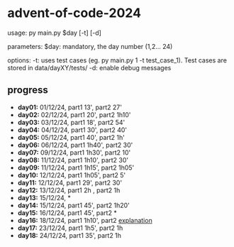 # advent-of-code-2024

usage:
py main.py $day [-t] [-d]

parameters:
$day: mandatory, the day number (1,2... 24)

options:
-t: uses test cases (eg. py main.py 1 -t test_case_1). Test cases are stored in data/dayXY/tests/
-d: enable debug messages

## progress

- **day01:** 01/12/24, part1 13', part2 27'
- **day02:** 02/12/24, part1 20', part2 1h10'
- **day03:** 03/12/24, part1 18', part2 54'
- **day04:** 04/12/24, part1 30', part2 40'
- **day05:** 05/12/24, part1 40', part2 1h'
- **day06:** 06/12/24, part1 1h40', part2 30'
- **day07:** 09/12/24, part1 1h30', part2 10'
- **day08:** 11/12/24, part1 1h10', part2 30'
- **day09:** 11/12/24, part1 1h15', part2 1h05'
- **day10:** 12/12/24, part1 1h05', part2 5'
- **day11:** 12/12/24, part1 29', part2 30'
- **day12:** 13/12/24, part1 2h , part2 1h
- **day13:** 15/12/24, \*
- **day14:** 15/12/24, part1 45', part2 1h20'
- **day15:** 16/12/24, part1 45', part2 \*
- **day16:** 18/12/24, part1 1h10', part2 [explanation](https://winslowjosiah.com/blog/2024/12/16/advent-of-code-2024-day-16/)
- **day17:** 23/12/24, part1 1h5', part2 1h
- **day18:** 24/12/24, part1 35', part2 1h
